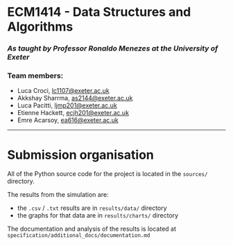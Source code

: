 # ECM1414 - Data Structures and Algorithms
### *As taught by Professor Ronaldo Menezes at the University of Exeter*

### Team members:
- Luca Croci, lc1107@exeter.ac.uk
- Akkshay Sharrma, as2144@exeter.ac.uk
- Luca Pacitti, ljmp201@exeter.ac.uk
- Etienne Hackett, ecjh201@exeter.ac.uk
- Emre Acarsoy, ea616@exeter.ac.uk

---

# Submission organisation

All of the Python source code for the project is located in the `sources/` directory.  

The results from the simulation are:
- the `.csv` / `.txt` results are in `results/data/` directory
- the graphs for that data are in `results/charts/` directory
  
The documentation and analysis of the results is located at `specification/additional_docs/documentation.md`


